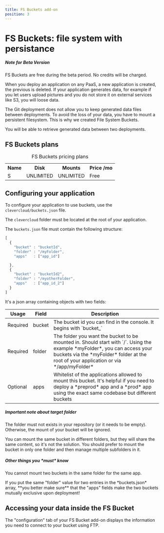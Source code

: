 ```yaml
---
title: FS Buckets add-on
position: 3
---
```


# FS Buckets: file system with persistance <span class="cc-beta pull-right" title="Currently in Beta version"></span>

<div class="alert alert-hot-problems">
  <h5>Note for Beta Version</h5>
  <div>FS Buckets are free during the beta period. No credits will be charged.</div>
</div>

When you deploy an application on any PaaS, a new application is created, the previous is deleted.
If your application generates data, for example if you let users upload pictures and you do not store it on external
services like S3, you will loose data.

The Git deployment does not allow you to keep generated data files between deployments. To avoid the loss of your data,
you have to mount a persistent filesystem. This is why we created File System Buckets.

You will be able to retrieve generated data between two deployments.

## FS Buckets plans

<table class="table table-bordered table-striped dataTable"><caption>FS Buckets pricing plans</caption>
<tr>
<th>Name</th>
<th>Disk</th>
<th>Mounts</th>
<th>Price /mo</th>
</tr>
<tr>
<td class="cc-col__price "><span class="label cc-label__price label-info">S</span></td>
<td>UNLIMITED</td>
<td>UNLIMITED</td>
<td>Free</td>
</tr>
</table>

## Configuring your application

To configure your application to use buckets, use the
`clevercloud/buckets.json` file.

The `clevercloud` folder must be located at the root of your application.

The `buckets.json` file must contain the following structure:

```javascript
[
  {
    "bucket" : "bucketId",
    "folder" : "/myFolder",
    "apps"   : ["app_id"]

  },
  {
    "bucket" : "bucketId2",
    "folder" : "/myotherFolder",
    "apps"   : ["app_id_2"]
  }
]
```


It's a json array containing objects with two fields:

<table id="nodedeps" class="table table-bordered table-striped">
<thead>
<tr>
<th>Usage</th>
<th>Field</th>
<th>Description</th>
</tr>
</thead>
<tbody>
<tr>
<td><span class="label label-important">Required</span></td>
<td>bucket</td>
<td>The bucket id you can find in the console. It begins with `bucket_`</td>
</tr>
<tr>
<td><span class="label label-important">Required</span></td>
<td>folder</td>
<td>The folder you want the bucket to be mounted in. Should start with `/`. Using the example
*myFolder*, you can access your buckets via the *myFolder* folder at
the root of your application or via */app/myFolder*</td>
</tr>
<tr>
<td class="cc-depusage"><span class="label label-inverse">Optional</span></td>
<td>apps</td>
<td>Whitelist of the applications allowed to mount this bucket. It's helpful if you need
to deploy a *preprod* app and a *prod* app using the exact same codebase but different
buckets</td>
</tr>
</tbody>
</table>

<div class="alert alert-hot-problems">
<h5>Important note about target folder</h5>
<p>
The folder must not exists in your repository (or it needs to be empty). Otherwise, the mount of your bucket will be ignored.
</p>
<p>
You can mount the same bucket in different folders, but they will share the same
content, so it's not the solution. You should prefer to mount the bucket in only one
folder and then manage multiple subfolders in it.
</p>
</div>

<div class="alert alert-hot-problems">
<h5>Other things you *must* know</h5>
<p>
You cannot mount two buckets in the same folder for the same app.
</p>
<p>
If you put the same "folder" value for two entries in the *buckets.json* array, **you better
make sure** that the "apps" fields make the two buckets mutually exclusive upon deployment!
</p>
</div>

## Accessing your data inside the FS Bucket

The "configuration" tab of your FS Bucket add-on displays the information you need to connect to
your bucket using FTP.
